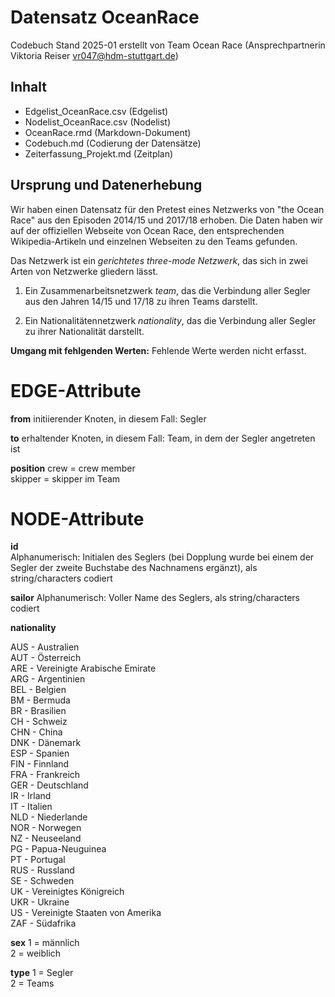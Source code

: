# Datensatz OceanRace #
Codebuch Stand 2025-01
erstellt von Team Ocean Race (Ansprechpartnerin Viktoria Reiser vr047@hdm-stuttgart.de)

## Inhalt
- Edgelist_OceanRace.csv (Edgelist)
- Nodelist_OceanRace.csv (Nodelist)
- OceanRace.rmd (Markdown-Dokument)
- Codebuch.md (Codierung der Datensätze)
- Zeiterfassung_Projekt.md (Zeitplan)

## Ursprung und Datenerhebung
Wir haben einen Datensatz für den Pretest eines Netzwerks von "the Ocean Race" aus den Episoden 2014/15 und 2017/18 erhoben. Die Daten haben wir auf der offiziellen Webseite von Ocean Race, den entsprechenden Wikipedia-Artikeln und einzelnen Webseiten zu den Teams gefunden. 

Das Netzwerk ist ein *gerichtetes three-mode Netzwerk*, das sich in zwei Arten von Netzwerke gliedern lässt. 

1) Ein Zusammenarbeitsnetzwerk *team*, das die Verbindung aller Segler aus den Jahren 14/15 und 17/18 zu ihren Teams darstellt.

2) Ein Nationalitätennetzwerk *nationality*, das die Verbindung aller Segler zu ihrer Nationalität darstellt.

**Umgang mit fehlgenden Werten:**
Fehlende Werte werden nicht erfasst.

# EDGE-Attribute

**from**
initiierender Knoten, in diesem Fall: Segler

**to**
erhaltender Knoten, in diesem Fall: Team, in dem der Segler angetreten ist 

**position**
crew = crew member <br>
skipper = skipper im Team


# NODE-Attribute  
  
**id**    
Alphanumerisch: Initialen des Seglers (bei Dopplung wurde bei einem der Segler der zweite Buchstabe des Nachnamens ergänzt), als string/characters codiert 

**sailor**
Alphanumerisch: Voller Name des Seglers, als string/characters codiert

**nationality**  

AUS - Australien <br>
AUT - Österreich <br>
ARE - Vereinigte Arabische Emirate <br>
ARG - Argentinien <br>
BEL - Belgien <br>
BM - Bermuda <br>
BR - Brasilien <br>
CH - Schweiz <br>
CHN - China <br>
DNK - Dänemark <br>
ESP - Spanien <br>
FIN - Finnland <br>
FRA - Frankreich <br>
GER - Deutschland <br>
IR - Irland <br>
IT - Italien <br>
NLD - Niederlande <br>
NOR - Norwegen <br>
NZ - Neuseeland <br>
PG - Papua-Neuguinea <br>
PT - Portugal <br>
RUS - Russland <br>
SE - Schweden <br>
UK - Vereinigtes Königreich <br>
UKR - Ukraine <br>
US - Vereinigte Staaten von Amerika <br>
ZAF - Südafrika <br>

**sex**
1 = männlich <br>
2 = weiblich <br>

**type**
1 = Segler <br>
2 = Teams <br>

##
